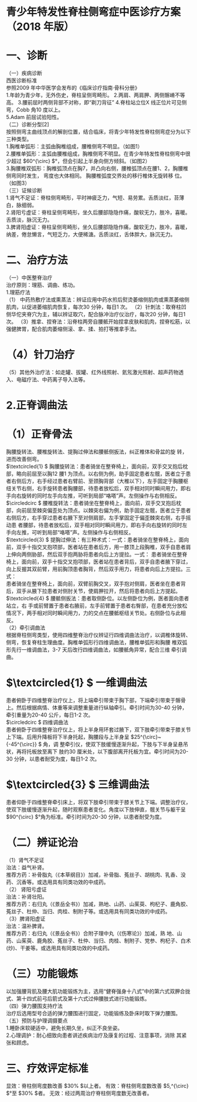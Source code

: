 # 青少年特发性脊柱侧弯症中医诊疗方案 （2018 年版）  
# 一、诊断  
（一）疾病诊断  
西医诊断标准  
参照2009 年中华医学会发布的《临床诊疗指南·骨科分册》  
1.年龄为青少年，无外伤史，脊柱呈侧弯畸形。 2.两肩、两肩胛、两侧髂嵴不等高。 3.腰前屈时两侧背部不对称，即“剃刀背征”  4.脊柱站立位X 线正位片可见侧弯，Cobb 角10 度以上。  
5.Adam 前屈试验阳性。  
（二）诊断分型[2]  
按照侧弯主曲线顶点的解剖位置，结合临床，将青少年特发性脊柱侧弯症分为以下三种类型。  
1.胸椎单弧形：主弧由胸椎组成，腰椎侧弯不明显。（如图1）  
2.腰椎单弧形：主弧由腰椎组成，胸椎侧弯不明显。在青少年特发性脊柱侧弯中很少超过 $60^{\circ} $°，但会引起上半身向侧方倾斜。（如图2）  
3.胸腰椎双弧形：胸椎弧顶点在胸7，并凸向右侧，腰椎弧顶点在腰1、2，胸腰椎侧弯同时发生， 弯度也大体相同。 胸腰椎弧度交界处的移行椎体无旋转移 位。（如图3）  
（三）证候诊断  
1.肾气不足证：脊柱侧弯畸形，平时神疲乏力，气短、易劳累。舌质淡红，苔薄白，脉细弱。  
2.肾阳亏虚证：脊柱呈侧弯畸形，坐久后腰部隐隐作痛，酸软无力，肢冷，喜暖。舌质淡，脉沉无力。  
3.脾肾阳虚证：脊柱呈侧弯畸形，坐久后腰部隐隐作痛，酸软无力，肢冷，喜暖，纳差，倦怠懒言，气短乏力，大便稀溏。舌质淡红，舌体胖大，脉沉无力。  
# 二、治疗方法  
（一）中医整脊治疗  
治疗原则：理筋、调曲、练功。  
1.理筋疗法  
（1） 中药热敷疗法或熏蒸法：辨证应用中药水煎后熨烫萎缩侧肌肉或熏蒸萎缩侧肌肉，以促进萎缩肌肉恢复，每次30 分钟，每日1 次。 （2）针刺法：取脊柱凹侧华佗夹脊穴为主，辅以辨证取穴，配合脉冲治疗仪治疗，每次20 分钟，每日1 次。 （3）推拿、捏脊法：沿脊柱两旁自腰骶开始捏拿皮肤和肌肉，捏脊松筋，以强健脾胃，配合肌肉萎缩侧滚、拿、揉、拍打等推拿手法。  
# （4）针刀治疗  
（5）其他外治疗法：如走罐、拔罐、红外线照射、氦氖激光照射、超声药物透入、电磁疗法、中药离子导入法等。  
# 2.正脊调曲法  
# （1）正脊骨法  
胸腰旋转法、腰椎旋转法、提胸过伸法和腰骶侧扳法，纠正椎体和骨盆的旋 转，进而改善侧弯。  
$\textcircled{1} $ 胸腰旋转法：患者骑坐在整脊椅上，面向前，双手交叉抱后枕部，略向前屈至以胸12 腰1 为顶点。以右侧为例，助手固定患者左髋，医者立于患者右侧后方，右手经过患者右臂前、至颈胸背部（大椎以下），左手固定于胸腰枢纽关节右侧，右手旋转患者胸腰部，待患者放松后，双手相对同时瞬间用力，即右手向右旋转的同时左手向左推，可听到局部“咯嗒”声。左侧操作与右侧相反。  
$\circledcirc $ 腰椎旋转法：患者骑坐在整脊椅上，面向前，双手交叉抱后枕部，向前屈至棘突偏歪处为顶点。以棘突右偏为例，助手固定左髋，医者立于患者右侧后方，右手穿过患者右腋下至对侧肩部，左手掌固定于偏歪棘突右侧，右手摇动患 者腰部，待患者放松后，双手相对同时瞬间用力，即右手向右旋转的同时左手向左推，可听到局部“咯嗒”声。左侧操作与右侧相反。  
$\textcircled{3} $ 提胸过伸法：有三种术式：一式：患者骑坐在整脊椅上，面向前，双手十指交叉抱项部，医者站在患者后方，用一膝顶上段胸椎，双手自患者肩上伸向两侧胁部，然后双手抱两胁将患者向后上方提拉。一式： 患者骑坐在整脊椅上，面向前，双手十指交叉抱项部，医者站在患者背后，双手自患者腋下穿过，向上反握其双前臂，用前胸顶患者胸背，然后双手用力，将患者向后上方提拉。三式：  
患者骑坐在整脊椅上，面向前，双臂前胸交叉，双手抱对侧肩，医者坐在患者背后，双手从腋下拉患者对侧肘关节，使肩胛拉开，然后将患者向后上方提起。  
$\textcircled{4} $  腰骶侧扳法：患者取侧卧位。以左侧卧位为例，医者面向患者站立，右 手或前臂置于患者右腋前，左手前臂置于患者右臀部，在患者充分放松情况下，两手相对同时瞬间用力，力的交点在腰骶枢纽关节处。右侧卧位与此相反。  
（2）牵引调曲法  
根据脊柱侧弯类型，使用四维整脊治疗仪辨证行四维调曲法治疗，以调椎体旋转、侧弯，恢复脊柱生理曲度。胸椎单弧形行四维调曲法，腰椎单弧形和胸腰 椎双弧形先行一维调曲法，3-7 天后改行四维调曲法，如腰骶角异常，配合三维 牵引调曲。  
# $\textcircled{1} $ 一维调曲法  
患者俯卧于四维整脊治疗仪上，将上端牵引带束于胸下部，下端牵引带束于髂骨上。然后根据病情、体重等来调整重量进行纵轴牵引。牵引时间为30-40 分钟，牵引重量为20-40 公斤，每日1-2 次。  
$\circledcirc $ 四维调曲法  
患者俯卧于四维整脊治疗仪上，将上半身用环套过腋下，双下肢牵引带束于膝关节上下端。后用升降板将下半身托起，胸腰段与上半身呈 $25^{\circ}~{-45^{\circ}} $ 角，调 整牵引仪，使双下肢缓慢逐渐升起，下肢与下半身呈悬吊状，再将托板放至离下 肢约30 厘米处，以下腹部离开托板为宜。牵引时间为20-30 分钟，以患者耐受为度，每日1-2 次。  
# $\textcircled{3} $ 三维调曲法  
患者仰卧于四维整脊牵引床上，将双下肢牵引带束于膝关节上下端。调整治疗仪，使双下肢缓慢逐渐升起，随时观察患者变化。角度以下肢伸直，髋关节与躯干呈 $90^{\circ} $°角为标准。牵引时间为20-30 分钟，以患者耐受为度。  
# （二）辨证论治  
（1）肾气不足证  
治法：益气补肾。  
推荐方药：补骨脂丸（《本草纲目》）加减，补骨脂、菟丝子、胡桃肉、乳香、没药、沉香等。或选用具有同类功效的中成药。  
（2） 肾阳亏虚证  
治法：补肾壮阳。  
推荐方药：右归丸（《景岳全书》）加减，熟地、山药、山茱萸、枸杞子、鹿角胶、菟丝子、杜仲、当归、肉桂、制附子等。或选用具有同类功效的中成药。  
（3）脾肾阳虚证  
治法：温补脾肾。  
推荐方药：右归丸（《景岳全书》）合附子理中丸（《伤寒论》）加减，熟 地、山药、山茱萸、鹿角胶、菟丝子、杜仲、当归、肉桂、制附子、党参、枸杞子、白术(炒)、干姜等。或选用具有同类功效的中成药。  
# （三）功能锻炼  
以加强腰背肌及腰大肌功能锻炼为主，选用“健脊强身十八式”中的第六式双胛合拢式、第十四式前弓后箭式及第十六式过伸腰肢式进行功能锻炼。  
（四）弹力腰围支持疗法  
治疗后选用型号合适的弹力腰围进行固定，功能锻练及卧床时取下弹力腰围。  
（五）预防与护理调摄要点  
1.睡卧床软硬适中，避免长期久坐，纠正不良坐姿。  
2.心理调护：耐心细致向患者讲述疾病治疗及康复的过程、注意事项，消除 其紧张和顾虑。  
# 三、疗效评定标准  
显效：脊柱侧弯度数改善 $30\% $以上者。 有效：脊柱侧弯度数改善 $5\,^{\circ} $°至 $30\% $者。 无效：经过两周治疗脊柱侧弯度数无改善者。  
